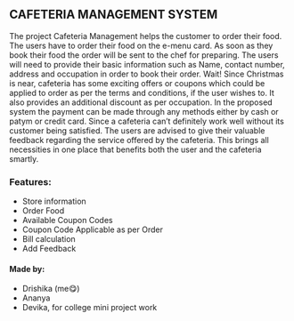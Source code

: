 ## CAFETERIA MANAGEMENT SYSTEM

The project Cafeteria Management helps the customer to order their food. The users have to order their food on the e-menu card. As soon as they book their food the order will be sent to the chef for preparing. The users will need to provide their basic information such as Name, contact number, address and occupation in order to book their order. Wait! Since Christmas is near, cafeteria has some exciting offers or coupons which could be applied to order as per the terms and conditions, if the user wishes to. It also provides an additional discount as per occupation. In the proposed system the payment can be made through any methods either by cash or patym or credit card. Since a cafeteria can’t definitely work well without its customer being satisfied. The users are advised to give their valuable feedback regarding the service offered by the cafeteria. This brings all necessities in one place that benefits both the user and the cafeteria smartly.

### Features:

* Store information
* Order Food
* Available Coupon Codes
* Coupon Code Applicable as per Order
* Bill calculation
* Add Feedback

#### Made by:
* Drishika (me😋)
* Ananya
* Devika, for college mini project work
